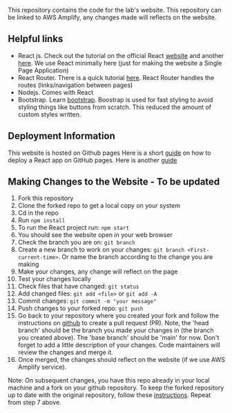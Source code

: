 This repository contains the code for the lab's website. This repository can be linked to AWS Amplify, any changes made will reflects on the website. 

## Helpful links
- React js. Check out the tutorial on the official React [website](https://reactjs.org/tutorial/tutorial.html) and another [here](https://www.taniarascia.com/getting-started-with-react/). We use React minimally here (just for making the website a Single Page Application)
- React Router. There is a quick tutorial [here](https://reactrouter.com/docs/en/v6/getting-started/tutorial). React Router handles the routes (links/navigation between pages)
- Nodejs. Comes with React 
- Bootstrap. Learn [bootstrap](https://getbootstrap.com/). Boostrap is used for fast styling to avoid styling things like buttons from scratch. This reduced the amount of custom styles written.  

## Deployment Information
This website is hosted on Github pages
Here is a short [guide](https://create-react-app.dev/docs/deployment#github-pages) on how to deploy a React app on GitHub pages. Here is another [guide](https://github.com/gitname/react-gh-pages)

## Making Changes to the Website - To be updated
1. Fork this repository 
2. Clone the forked repo to get a local copy on your system
3. Cd in the repo
4. Run `npm install`
5. To run the React project run: `npm start`
6. You should see the website open in your web browser
7. Check the branch you are on: `git branch`
8. Create a new branch to work on your changes: `git branch <First-current-time>`. Or name the branch according to the change you are making
9. Make your changes, any change will reflect on the page 
10. Test your changes locally 
11. Check files that have changed: `git status`
12. Add changed files: `git add <file>` or `git add -A`
13. Commit changes: `git commit -m "your message"`
14. Push changes to your forked repo:  `git push`
15. Go back to your repository where you created your fork and follow the instructions on [github](https://docs.github.com/en/pull-requests/collaborating-with-pull-requests/proposing-changes-to-your-work-with-pull-requests/creating-a-pull-request-from-a-fork) to create a pull request (PR). Note, the 'head branch' should be the branch you made your changes in (the branch you created above). The 'base branch' should be 'main' for now. Don't forget to add a little description of your changes. Code maintainers will review the changes and merge it. 
16. Once merged, the changes should reflect on the website (if we use AWS Amplify service). 

Note: On subsequent changes, you have this repo already in your local machine and a fork on your github repository. To keep the forked repository up to date with the original repository, follow these [instructions](https://stackoverflow.com/questions/39819441/keeping-a-fork-up-to-date). Repeat from step 7 above. 

